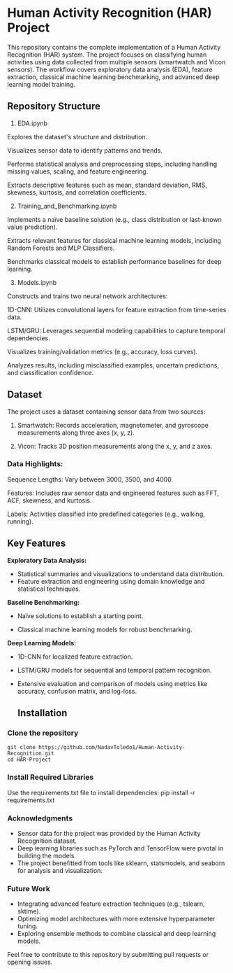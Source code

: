 # Human Activity Recognition (HAR) Project
This repository contains the complete implementation of a Human Activity Recognition (HAR) system. The project focuses on classifying human activities using data collected from multiple sensors (smartwatch and Vicon sensors). The workflow covers exploratory data analysis (EDA), feature extraction, classical machine learning benchmarking, and advanced deep learning model training.

## Repository Structure
1. EDA.ipynb

Explores the dataset's structure and distribution.

Visualizes sensor data to identify patterns and trends.

Performs statistical analysis and preprocessing steps, including handling missing values, scaling, and feature engineering.

Extracts descriptive features such as mean, standard deviation, RMS, skewness, kurtosis, and correlation coefficients.

2. Training_and_Benchmarking.ipynb

Implements a naïve baseline solution (e.g., class distribution or last-known value prediction).

Extracts relevant features for classical machine learning models, including Random Forests and MLP Classifiers.

Benchmarks classical models to establish performance baselines for deep learning.

3. Models.ipynb

Constructs and trains two neural network architectures:

1D-CNN: Utilizes convolutional layers for feature extraction from time-series data.

LSTM/GRU: Leverages sequential modeling capabilities to capture temporal dependencies.

Visualizes training/validation metrics (e.g., accuracy, loss curves).

Analyzes results, including misclassified examples, uncertain predictions, and classification confidence.

## Dataset

The project uses a dataset containing sensor data from two sources:

1. Smartwatch: Records acceleration, magnetometer, and gyroscope measurements along three axes (x, y, z).
   
2. Vicon: Tracks 3D position measurements along the x, y, and z axes.

### Data Highlights:
Sequence Lengths: Vary between 3000, 3500, and 4000.

Features: Includes raw sensor data and engineered features such as FFT, ACF, skewness, and kurtosis.

Labels: Activities classified into predefined categories (e.g., walking, running).

## Key Features

**Exploratory Data Analysis:**

- Statistical summaries and visualizations to understand data distribution.
- Feature extraction and engineering using domain knowledge and statistical techniques.

**Baseline Benchmarking:**

- Naïve solutions to establish a starting point.
  
- Classical machine learning models for robust benchmarking.
  
**Deep Learning Models:**

- 1D-CNN for localized feature extraction.
  
- LSTM/GRU models for sequential and temporal pattern recognition.
  
- Extensive evaluation and comparison of models using metrics like accuracy, confusion matrix, and log-loss.

  ## Installation
### Clone the repository
    git clone https://github.com/NadavToledo1/Human-Activity-Recognition.git  
    cd HAR-Project  

### Install Required Libraries
Use the requirements.txt file to install dependencies:
    pip install -r requirements.txt 

### Acknowledgments
- Sensor data for the project was provided by the Human Activity Recognition dataset.
- Deep learning libraries such as PyTorch and TensorFlow were pivotal in building the models.
- The project benefitted from tools like sklearn, statsmodels, and seaborn for analysis and visualization.

### Future Work
- Integrating advanced feature extraction techniques (e.g., tslearn, sktime).
- Optimizing model architectures with more extensive hyperparameter tuning.
- Exploring ensemble methods to combine classical and deep learning models.
  
Feel free to contribute to this repository by submitting pull requests or opening issues.
